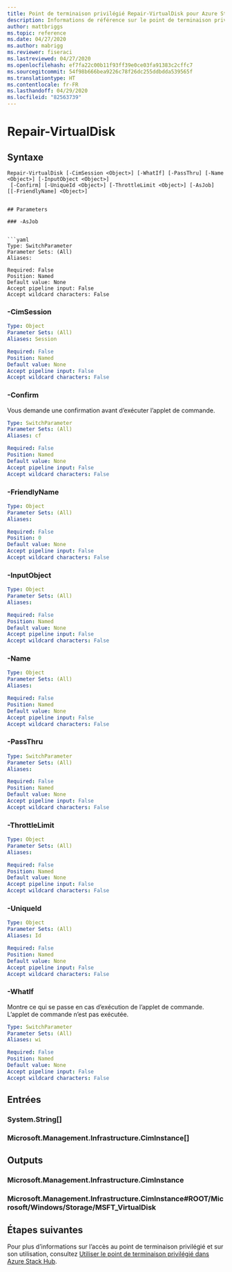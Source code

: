 ```yaml
---
title: Point de terminaison privilégié Repair-VirtualDisk pour Azure Stack Hub
description: Informations de référence sur le point de terminaison privilégié Azure Stack PowerShell - Repair-VirtualDisk
author: mattbriggs
ms.topic: reference
ms.date: 04/27/2020
ms.author: mabrigg
ms.reviewer: fiseraci
ms.lastreviewed: 04/27/2020
ms.openlocfilehash: ef7fa22c00b11f93ff39e0ce03fa91383c2cffc7
ms.sourcegitcommit: 54f98b666bea9226c78f26dc255ddbdda539565f
ms.translationtype: HT
ms.contentlocale: fr-FR
ms.lasthandoff: 04/29/2020
ms.locfileid: "82563739"
---
```

# <a name="repair-virtualdisk"></a>Repair-VirtualDisk

## <a name="syntax"></a>Syntaxe

```
Repair-VirtualDisk [-CimSession <Object>] [-WhatIf] [-PassThru] [-Name <Object>] [-InputObject <Object>]
 [-Confirm] [-UniqueId <Object>] [-ThrottleLimit <Object>] [-AsJob] [[-FriendlyName] <Object>]
```
```

## Parameters

### -AsJob


```yaml
Type: SwitchParameter
Parameter Sets: (All)
Aliases:

Required: False
Position: Named
Default value: None
Accept pipeline input: False
Accept wildcard characters: False
```

### <a name="-cimsession"></a>-CimSession
 

```yaml
Type: Object
Parameter Sets: (All)
Aliases: Session

Required: False
Position: Named
Default value: None
Accept pipeline input: False
Accept wildcard characters: False
```

### <a name="-confirm"></a>-Confirm
Vous demande une confirmation avant d’exécuter l’applet de commande.

```yaml
Type: SwitchParameter
Parameter Sets: (All)
Aliases: cf

Required: False
Position: Named
Default value: None
Accept pipeline input: False
Accept wildcard characters: False
```

### <a name="-friendlyname"></a>-FriendlyName
 

```yaml
Type: Object
Parameter Sets: (All)
Aliases:

Required: False
Position: 0
Default value: None
Accept pipeline input: False
Accept wildcard characters: False
```

### <a name="-inputobject"></a>-InputObject
 

```yaml
Type: Object
Parameter Sets: (All)
Aliases:

Required: False
Position: Named
Default value: None
Accept pipeline input: False
Accept wildcard characters: False
```

### <a name="-name"></a>-Name
 

```yaml
Type: Object
Parameter Sets: (All)
Aliases:

Required: False
Position: Named
Default value: None
Accept pipeline input: False
Accept wildcard characters: False
```

### <a name="-passthru"></a>-PassThru
 

```yaml
Type: SwitchParameter
Parameter Sets: (All)
Aliases:

Required: False
Position: Named
Default value: None
Accept pipeline input: False
Accept wildcard characters: False
```

### <a name="-throttlelimit"></a>-ThrottleLimit
 

```yaml
Type: Object
Parameter Sets: (All)
Aliases:

Required: False
Position: Named
Default value: None
Accept pipeline input: False
Accept wildcard characters: False
```

### <a name="-uniqueid"></a>-UniqueId
 

```yaml
Type: Object
Parameter Sets: (All)
Aliases: Id

Required: False
Position: Named
Default value: None
Accept pipeline input: False
Accept wildcard characters: False
```

### <a name="-whatif"></a>-WhatIf
Montre ce qui se passe en cas d’exécution de l’applet de commande.
L’applet de commande n’est pas exécutée.

```yaml
Type: SwitchParameter
Parameter Sets: (All)
Aliases: wi

Required: False
Position: Named
Default value: None
Accept pipeline input: False
Accept wildcard characters: False
```

## <a name="inputs"></a>Entrées

### <a name="systemstring"></a>System.String[]

### <a name="microsoftmanagementinfrastructureciminstance"></a>Microsoft.Management.Infrastructure.CimInstance[]

## <a name="outputs"></a>Outputs

### <a name="microsoftmanagementinfrastructureciminstance"></a>Microsoft.Management.Infrastructure.CimInstance

### <a name="microsoftmanagementinfrastructureciminstancerootmicrosoftwindowsstoragemsft_virtualdisk"></a>Microsoft.Management.Infrastructure.CimInstance#ROOT/Microsoft/Windows/Storage/MSFT_VirtualDisk


## <a name="next-steps"></a>Étapes suivantes

Pour plus d’informations sur l’accès au point de terminaison privilégié et sur son utilisation, consultez [Utiliser le point de terminaison privilégié dans Azure Stack Hub](https://docs.microsoft.com/azure-stack/operator/azure-stack-privileged-endpoint).
